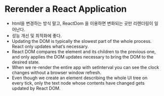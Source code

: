 # Rerender a React Application

- html을 변경하는 방식 말고, ReactDom 을 이용하면 변화되는 곳만 리렌더링이 일어난다. 
- 성능 개선 및 최적화에 좋다.
- Updating the DOM is typically the slowest part of the whole process. React only updates what’s necessary.
- React DOM compares the element and its children to the previous one, and only applies the DOM updates necessary to bring the DOM to the desired state.
- When we re-render the entire app with setInterval you can see the clock changes without a browser window refresh.
- Even though we create an element describing the whole UI tree on every tick, only the text node whose contents have changed gets updated by React DOM.
